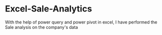 # Excel-Sale-Analytics

With the help of power query and power pivot in excel, I have performed the Sale analysis on the company's data
